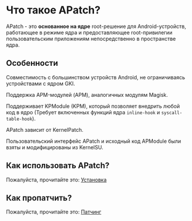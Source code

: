 # Что такое APatch?

APatch - это **основанное на ядре** root-решение для Android-устройств, работающее в режиме ядра и предоставляющее root-привилегии пользовательским приложениям непосредственно в пространстве ядра.

## Особенности

Совместимость с большинством устройств Android, не ограничиваясь устройствами с ядром GKI.

Поддержка APM-модулей (APM), аналогичных модулям Magisk.

Поддерживает KPModule (KPM), который позволяет внедрить любой код в ядро (Требует включенных функций ядра `inline-hook` и `syscall-table-hook`).

APatch зависит от KernelPatch.

Пользовательский интерфейс APatch и исходный код APModule были взяты и модифицированы из KernelSU.

## Как использовать APatch?

Пожалуйста, прочитайте это: [Установка](/ru/install)

## Как пропатчить?

Пожалуйста, прочитайте это: [Патчинг](/ru/install#how-to-patch)
